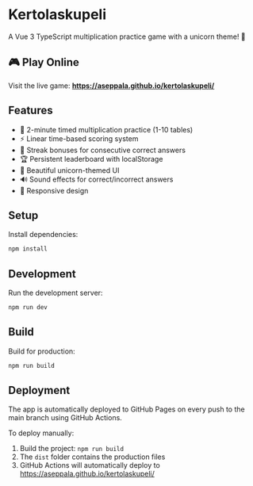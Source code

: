 # Kertolaskupeli

A Vue 3 TypeScript multiplication practice game with a unicorn theme! 🦄

## 🎮 Play Online

Visit the live game: **https://aseppala.github.io/kertolaskupeli/**

## Features

- 🎯 2-minute timed multiplication practice (1-10 tables)
- ⚡ Linear time-based scoring system
- 🌈 Streak bonuses for consecutive correct answers
- 🏆 Persistent leaderboard with localStorage
- 🦄 Beautiful unicorn-themed UI
- 🔊 Sound effects for correct/incorrect answers
- 📱 Responsive design

## Setup

Install dependencies:
```bash
npm install
```

## Development

Run the development server:
```bash
npm run dev
```

## Build

Build for production:
```bash
npm run build
```

## Deployment

The app is automatically deployed to GitHub Pages on every push to the main branch using GitHub Actions.

To deploy manually:
1. Build the project: `npm run build`
2. The `dist` folder contains the production files
3. GitHub Actions will automatically deploy to https://aseppala.github.io/kertolaskupeli/
